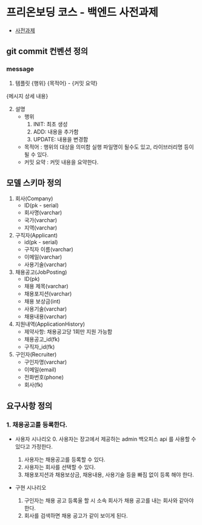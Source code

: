 # 프리온보딩 코스 - 백엔드 사전과제
- [사전과제](https://bow-hair-db3.notion.site/5-1850bca26fda4e0ca1410df270c03409)

## git commit 컨벤션 정의
### message
1. 템플릿
{행위} {목적어} - {커밋 요약}

{메시지 상세 내용}

2. 설명
    - 행위
        1. INIT: 최초 생성   
        2. ADD: 내용을 추가함
        3. UPDATE: 내용을 변경함
    - 목적어
      : 행위의 대상을 의미함 실행 파일명이 될수도 있고, 라이브러리명 등이 될 수 있다.
    - 커밋 요약
      : 커밋 내용을 요약한다.
      
## 모델 스키마 정의
1. 회사(Company)
    - ID(pk - serial)
    - 회사명(varchar)
    - 국가(varchar)
    - 지역(varchar)
2. 구직자(Applicant)
    - id(pk - serial)
    - 구직자 이름(varchar)
    - 이메일(varchar)
    - 사용기술(varchar)
3. 채용공고(JobPosting)
    - ID(pk)
    - 채용 제목(varchar)
    - 채용포지션(varchar)
    - 채용 보상금(int)
    - 사용기술(varchar)
    - 채용내용(varchar) 
4. 지원내역(ApplicationHistory)   
    - 제약사항: 채용공고당 1회만 지원 가능함
    - 채용공고_id(fk)
    - 구직자_id(fk)
5. 구인자(Recruiter)
    - 구인자명(varchar)
    - 이메일(email)
    - 전화번호(phone)
    - 회사(fk)
    
## 요구사항 정의
### 1. 채용공고를 등록한다.
- 사용자 시나리오
    0. 사용자는 장고에서 제공하는 admin 백오피스 api 를 사용할 수 있다고 가정한다.
    1. 사용자는 채용공고를 등록할 수 있다.
    2. 사용자는 회사를 선택할 수 있다.
    3. 채용포지션과 채용보상금, 채용내용, 사용기술 등을 빠짐 없이 등록 해야 한다.   

- 구현 시나리오
    1. 구인자는 채용 공고 등록울 할 시 소속 회사가 채용 공고를 내는 회사와 같아야한다.
    2. 회사를 검색하면 채용 공고가 같이 보이게 된다.

